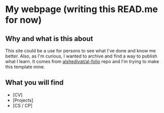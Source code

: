 # My webpage (writing this READ.me for now)

## Why and what is this about

This site could be a use for persons to see what I've done and know me better. Also, as I'm curious, I wanted to archive and find a way to publish what I learn. 
It comes from [alshedivat/al-folio](https://github.com/alshedivat/al-folio) repo and I'm trying to make this template mine.

## What you will find

- [CV]
- [Projects]
- [CS / CP]